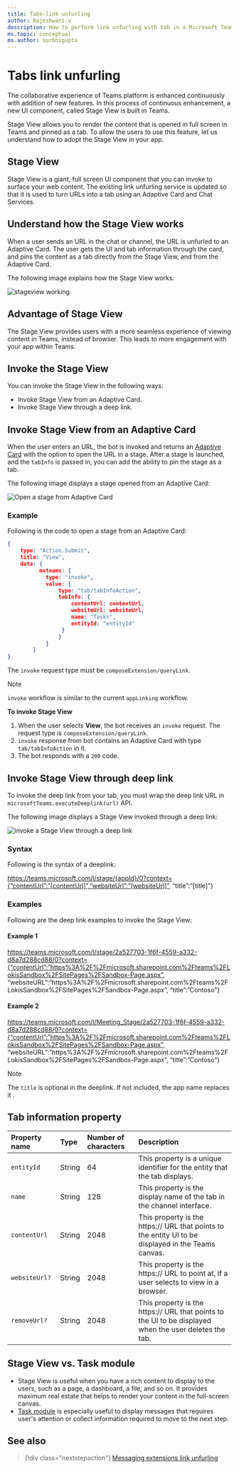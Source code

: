 ```yaml
---
title: Tabs-link unfurling
author: Rajeshwari-v
description: How to perform link unfurling with tab in a Microsoft Teams app.
ms.topic: conceptual
ms.author: surbhigupta
---
```


# Tabs link unfurling 

The collaborative experience of Teams platform is enhanced continuously with addition of new features. In this process of continuous enhancement, a new UI component, called Stage View is built in Teams. 

Stage View allows you to render the content that is opened in full screen in Teams and pinned as a tab. To allow the users to use this feature, let us understand how to adopt the Stage View in your app.
 
## Stage View

Stage View is a giant, full screen UI component that you can invoke to surface your web content. The existing link unfurling service is updated so that it is used to turn URLs into a tab using an Adaptive Card and Chat Services. 

## Understand how the Stage View works

When a user sends an URL in the chat or channel, the URL is unfurled to an Adaptive Card. The user gets the UI and tab information through the card, and pins the content as a tab directly from the Stage View, and from the Adaptive Card. 

The following image explains how the Stage View works:

![stageview working](~/assets/images/tabs/stage-view-working.png)

## Advantage of Stage View

The Stage View provides users with a more seamless experience of viewing content in Teams, instead of browser. This leads to more engagement with your app within Teams.

## Invoke the Stage View

You can invoke the Stage View in the following  ways: 

* Invoke Stage View from an Adaptive Card.
* Invoke Stage View through a deep link.

## Invoke Stage View from an Adaptive Card

When the user enters an URL, the bot is invoked and returns an [Adaptive Card](../task-modules-and-cards/cards/cards-actions.md) with the option to open the URL in a stage. After a stage is launched, and the `tabInfo` is passed in, you can add the ability to pin the stage as a tab.  

The following image displays a stage opened from an Adaptive Card:

![Open a stage from Adaptive Card](~/assets/images/tab-images/open-stage-from-adaptive-card.png)

### Example 

Following is the code to open a stage from an  Adaptive Card:

```json
{
    type: "Action.Submit",
    title: "View",
    data: {
          msteams: {
            type: "invoke",
            value: {
                type: "tab/tabInfoAction",
                tabInfo: {
                    contentUrl: contentUrl,
                    websiteUrl: websiteUrl,
                    name: "Tasks",
                    entityId: "entityId"
                 }
                }
            }
        }
} 
```

The `invoke` request type must be `composeExtension/queryLink`. 

> [!NOTE]
> `invoke` workflow is similar to the current `appLinking` workflow. 

**To invoke Stage View**

1. When the user selects **View**, the bot receives an `invoke` request. The request type is `composeExtension/queryLink`.
1. `invoke` response from bot contains an Adaptive Card with type `tab/tabInfoAction` in it.
1. The bot responds with a `200` code.

## Invoke Stage View through deep link

To invoke the deep link from your tab, you must wrap the deep link URL in `microsoftTeams.executeDeeplink(url)` API. 

The following image displays a Stage View invoked through a deep link:

![invoke a Stage View through a deep link](~/assets/images/tab-images/invoke-stage-view-through-deep-link.png)

### Syntax 

Following is the syntax of a deeplink:  

https://teams.microsoft.com/l/stage/{appId}/0?context={“contentUrl”:”[contentUrl]”,“websiteUrl”:”[websiteUrl]”, “title”:”[title]”}

### Examples

Following are the deep link examples to invoke the Stage View:

#### Example 1

https://teams.microsoft.com/l/stage/2a527703-1f6f-4559-a332-d8a7d288cd88/0?context={“contentUrl”:”https%3A%2F%2Fmicrosoft.sharepoint.com%2Fteams%2FLokisSandbox%2FSitePages%2FSandbox-Page.aspx”, “websiteURL”:”https%3A%2F%2Fmicrosoft.sharepoint.com%2Fteams%2FLokisSandbox%2FSitePages%2FSandbox-Page.aspx”, “title”:”Contoso”}

#### Example 2

https://teams.microsoft.com/l/Meeting_Stage/2a527703-1f6f-4559-a332-d8a7d288cd88/0?context={“contentUrl”:”https%3A%2F%2Fmicrosoft.sharepoint.com%2Fteams%2FLokisSandbox%2FSitePages%2FSandbox-Page.aspx”, “websiteURL”:”https%3A%2F%2Fmicrosoft.sharepoint.com%2Fteams%2FLokisSandbox%2FSitePages%2FSandbox-Page.aspx”, “title”:”Contoso”}

> [!NOTE]
> The `title` is optional in the deeplink. If not included, the app name replaces it . 

## Tab information property

| Property name | Type | Number of characters | Description |
|:-----------|:---------|:------------|:-----------------------|
| `entityId` | String | 64 | This property is a  unique identifier for the entity that the tab displays. |
| `name` | String | 128 | This property is the display name of the tab in the channel interface. |
| `contentUrl` | String | 2048 | This property is the https:// URL that points to the entity UI to be displayed in the Teams canvas. |
| `websiteUrl?` | String | 2048 | This property is the https:// URL to point at, if a user selects to view in a browser. |
| `removeUrl?` | String | 2048 | This property is the https:// URL that points to the UI to be displayed when the user deletes the tab. |


##  Stage View vs. Task module

* Stage View is useful when you have a rich content to display to the users, such as a page, a dashboard, a file, and so on. It provides  maximum real estate that helps to render your content in the full-screen canvas. 
* [Task module](../task-modules-and-cards/task-modules/task-modules-tabs.md) is especially useful to display messages that requires user's attention or collect information required to move to the next step.

## See also

> [!div class="nextstepaction"]
> [Messaging extensions link unfurling](~/messaging-extensions/how-to/link-unfurling.md)


